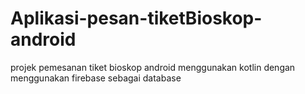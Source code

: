 # Aplikasi-pesan-tiketBioskop-android
projek pemesanan tiket bioskop android menggunakan kotlin dengan menggunakan firebase sebagai database
